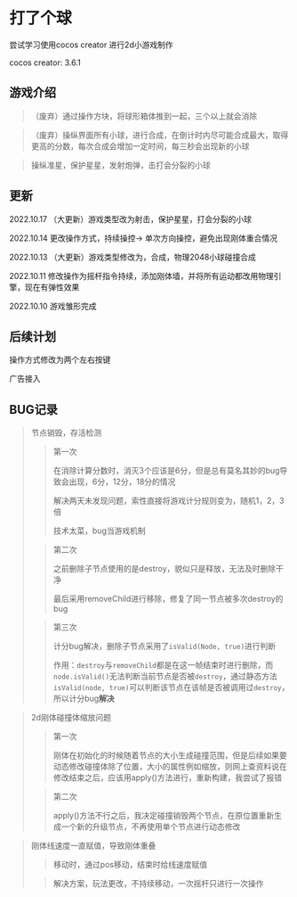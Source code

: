 # 打了个球

尝试学习使用cocos creator 进行2d小游戏制作

cocos creator: 3.6.1

## 游戏介绍

> （废弃）通过操作方块，将球形箱体推到一起，三个以上就会消除

> （废弃）操纵界面所有小球，进行合成，在倒计时内尽可能合成最大，取得更高的分数，每次合成会增加一定时间，每三秒会出现新的小球 

> 操纵准星，保护星星，发射炮弹，击打会分裂的小球

## 更新

2022.10.17 （大更新）游戏类型改为射击，保护星星，打会分裂的小球

2022.10.14 更改操作方式，持续操控-> 单次方向操控，避免出现刚体重合情况

2022.10.13 （大更新）游戏类型修改为，合成，物理2048小球碰撞合成

2022.10.11 修改操作为摇杆指令持续，添加刚体墙，并将所有运动都改用物理引擎，现在有弹性效果

2022.10.10 游戏雏形完成



## 后续计划

操作方式修改为两个左右按键

广告接入

## BUG记录

> 节点销毁，存活检测
>
> > 第一次
> >
> > 在消除计算分数时，消灭3个应该是6分，但是总有莫名其妙的bug导致会出现，6分，12分，18分的情况
> >
> > 解决两天未发现问题，索性直接将游戏计分规则变为，随机1，2，3倍
> >
> > 技术太菜，bug当游戏机制
>
> >第二次
> >
> >之前删除子节点使用的是destroy，貌似只是释放，无法及时删除干净
> >
> >最后采用removeChild进行移除，修复了同一节点被多次destroy的bug
>
> > 第三次
> >
> > 计分bug解决，删除子节点采用了`isValid(Node, true)`进行判断
> >
> > 作用：`destroy`与`removeChild`都是在这一帧结束时进行删除，而`node.isValid()`无法判断当前节点是否被`destroy`，通过静态方法`isValid(node, true)`可以判断该节点在该帧是否被调用过`destroy`，所以计分bug**解决**

> 2d刚体碰撞体缩放问题
>
> >第一次
> >
> >刚体在初始化的时候随着节点的大小生成碰撞范围，但是后续如果要动态修改碰撞体除了位置，大小的属性例如缩放，则网上查资料说在修改结束之后，应该用apply()方法进行，重新构建，我尝试了报错
>
> > 第二次
> >
> > apply()方法不行之后，我决定碰撞销毁两个节点，在原位置重新生成一个新的升级节点，不再使用单个节点进行动态修改

> 刚体线速度一直赋值，导致刚体重叠
>
> > 移动时，通过pos移动，结束时给线速度赋值
>
> > 解决方案，玩法更改，不持续移动，一次摇杆只进行一次操作

